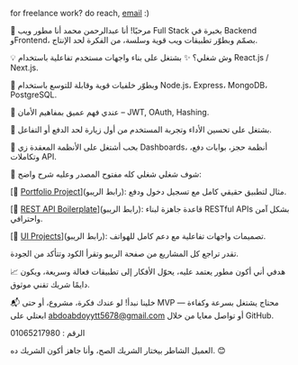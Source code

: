 for freelance work? do reach, [email](mailto:abdoabdoyytt5678@gmail.com) :)





👋 مرحبًا! أنا عبدالرحمن محمد
أنا مطور ويب Full Stack بخبرة في Backend وFrontend، بصمّم وبطوّر تطبيقات ويب قوية وسلسة، من الفكرة لحد الإنتاج.

💡 وش شغلي؟
✨ بشتغل على بناء واجهات مستخدم تفاعلية باستخدام React.js / Next.js.

🔧 وبطوّر خلفيات قوية وقابلة للتوسع باستخدام Node.js، Express، MongoDB، PostgreSQL.

🔐 عندي فهم عميق بمفاهيم الأمان – JWT, OAuth, Hashing.

🚀 بشتغل على تحسين الأداء وتجربة المستخدم من أول زيارة لحد الدفع أو التفاعل.

🧠 بحب أشتغل على الأنظمة المعقدة زي Dashboards، أنظمة حجز، بوابات دفع، وتكاملات API.

📂 شوف شغلي
شغلي كله مفتوح المصدر وعليه شرح واضح:

[🔗 [Portfolio Project](https://github.com/Abdelrahman1ll/Chocobar-Nest.ts)](رابط الريبو): مثال لتطبيق حقيقي كامل مع تسجيل دخول ودفع.

[🔗 [REST API Boilerplate](https://github.com/Abdelrahman1ll/e-commerce-Node.js)](رابط الريبو): قاعدة جاهزة لبناء RESTful APIs بشكل آمن واحترافي.

[🔗 [UI Projects](https://github.com/Abdelrahman1ll/Chocobar-Angular)](رابط الريبو): تصميمات واجهات تفاعلية مع دعم كامل للهواتف.

تقدر تراجع كل المشاريع من صفحة الريبو وتقرأ الكود وتتأكد من الجودة.

📈 هدفي
أني أكون مطور يعتمد عليه، يحوّل الأفكار إلى تطبيقات فعالة وسريعة، ويكون دايمًا شريك تقني موثوق.

📬 خلينا نبدأ!
لو عندك فكرة، مشروع، أو حتى MVP محتاج يشتغل بسرعة وكفاءة —
ابعتلي على abdoabdoyytt5678@gmail.com أو تواصل معايا من خلال GitHub.

الرقم : 01065217980

العميل الشاطر بيختار الشريك الصح، وأنا جاهز أكون الشريك ده. 😊

<!--
**Abdelrahman1ll/Abdelrahman1ll** is a ✨ _special_ ✨ repository because its `README.md` (this file) appears on your GitHub profile.

Here are some ideas to get you started:
 
- 🔭 I’m currently working on ...
- 🌱 I’m currently learning ...
- 👯 I’m looking to collaborate on ...
- 🤔 I’m looking for help with ...
- 💬 Ask me about ...
- 📫 How to reach me: ...
- 😄 Pronouns: ...
- ⚡ Fun fact: ...
-->
